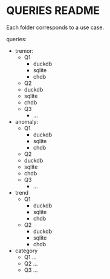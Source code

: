 # QUERIES README 

Each folder corresponds to a use case. 

queries:
- tremor:
  - Q1
    - duckdb
    - sqlite
    - chdb
   - Q2
    - duckdb
    - sqlite
    - chdb
  - Q3
    - ...
- anomaly:
  - Q1
    - duckdb
    - sqlite
    - chdb
   - Q2
    - duckdb
    - sqlite
    - chdb
  - Q3
    - ...
- trend
  - Q1
    - duckdb 
    - sqlite
    - chdb
  - Q2
    - duckdb
    - sqlite
    - chdb
- category
  - Q1 ...
  - Q2 ...
  - Q3 ...
    

